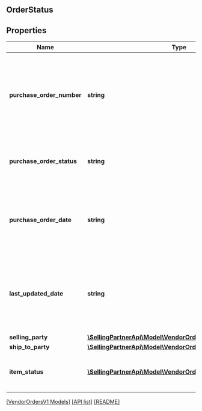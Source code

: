 ## OrderStatus

## Properties

Name | Type | Description | Notes
------------ | ------------- | ------------- | -------------
**purchase_order_number** | **string** | The buyer&#39;s purchase order number for this order. Formatting Notes: 8-character alpha-numeric code. |
**purchase_order_status** | **string** | The status of the buyer&#39;s purchase order for this order. |
**purchase_order_date** | **string** | The date the purchase order was placed. Must be in ISO-8601 date/time format. |
**last_updated_date** | **string** | The date when the purchase order was last updated. Must be in ISO-8601 date/time format. | [optional]
**selling_party** | [**\SellingPartnerApi\Model\VendorOrdersV1\PartyIdentification**](PartyIdentification.md) |  |
**ship_to_party** | [**\SellingPartnerApi\Model\VendorOrdersV1\PartyIdentification**](PartyIdentification.md) |  |
**item_status** | [**\SellingPartnerApi\Model\VendorOrdersV1\OrderItemStatus[]**](OrderItemStatus.md) | Detailed description of items order status. |

[[VendorOrdersV1 Models]](../) [[API list]](../../Api) [[README]](../../../README.md)
